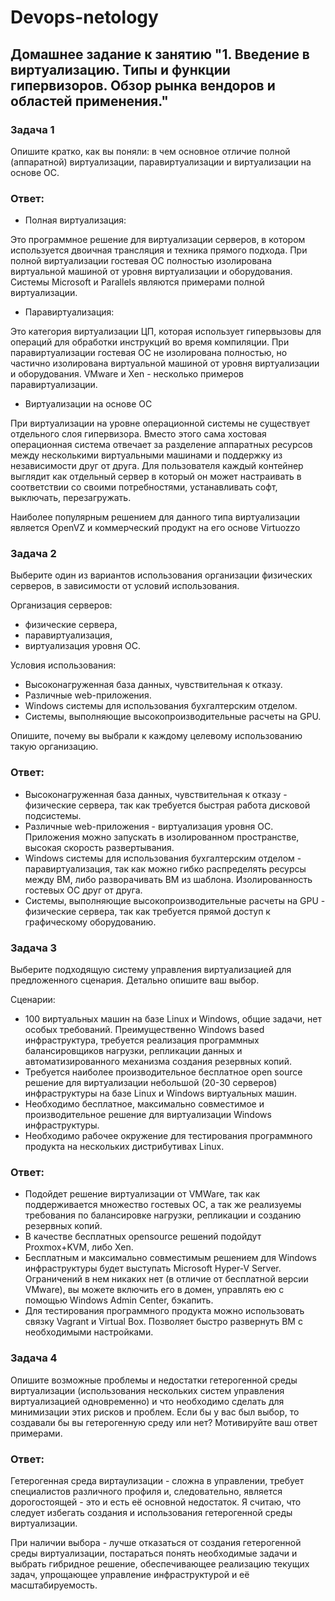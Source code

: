 # Devops-netology

## Домашнее задание к занятию "1. Введение в виртуализацию. Типы и функции гипервизоров. Обзор рынка вендоров и областей применения."

### Задача 1

Опишите кратко, как вы поняли: в чем основное отличие полной (аппаратной) виртуализации, паравиртуализации и виртуализации на основе ОС.

### Ответ:
* Полная виртуализация:

Это программное решение для виртуализации серверов, в котором используется двоичная трансляция и техника прямого подхода. При полной виртуализации гостевая ОС полностью изолирована виртуальной машиной от уровня виртуализации и оборудования. Системы Microsoft и Parallels являются примерами полной виртуализации.

* Паравиртуализация:

Это категория виртуализации ЦП, которая использует гипервызовы для операций для обработки инструкций во время компиляции. При паравиртуализации гостевая ОС не изолирована полностью, но частично изолирована виртуальной машиной от уровня виртуализации и оборудования. VMware и Xen - несколько примеров паравиртуализации.

* Виртуализации на основе ОС

При виртуализации на уровне операционной системы не существует отдельного слоя гипервизора. Вместо этого сама хостовая операционная система отвечает за разделение аппаратных ресурсов между несколькими виртуальными машинами и поддержку из независимости друг от друга. Для пользователя каждый контейнер выглядит как отдельный сервер в который он может настраивать в соответствии со своими потребностями, устанавливать софт, выключать, перезагружать.

Наиболее популярным решением для данного типа виртуализации является OpenVZ и коммерческий продукт на его основе Virtuozzo

### Задача 2

Выберите один из вариантов использования организации физических серверов, в зависимости от условий использования.

Организация серверов:

* физические сервера,
* паравиртуализация,
* виртуализация уровня ОС.

Условия использования:

* Высоконагруженная база данных, чувствительная к отказу.
* Различные web-приложения.
* Windows системы для использования бухгалтерским отделом.
* Системы, выполняющие высокопроизводительные расчеты на GPU.

Опишите, почему вы выбрали к каждому целевому использованию такую организацию.

### Ответ:

* Высоконагруженная база данных, чувствительная к отказу - физические сервера, так как требуется быстрая работа дисковой подсистемы.
* Различные web-приложения - виртуализация уровня ОС. Приложения можно запускать в изолированном пространстве, высокая скорость развертывания.
* Windows системы для использования бухгалтерским отделом - паравиртуализация, так как можно гибко распределять ресурсы между ВМ, либо разворачивать ВМ из шаблона. Изолированность гостевых ОС друг от друга.
* Системы, выполняющие высокопроизводительные расчеты на GPU - физические сервера, так как требуется прямой доступ к графическому оборудованию.

### Задача 3

Выберите подходящую систему управления виртуализацией для предложенного сценария. Детально опишите ваш выбор.

Сценарии:

* 100 виртуальных машин на базе Linux и Windows, общие задачи, нет особых требований. Преимущественно Windows based инфраструктура, требуется реализация программных балансировщиков нагрузки, репликации данных и автоматизированного механизма создания резервных копий.
* Требуется наиболее производительное бесплатное open source решение для виртуализации небольшой (20-30 серверов) инфраструктуры на базе Linux и Windows виртуальных машин.
* Необходимо бесплатное, максимально совместимое и производительное решение для виртуализации Windows инфраструктуры.
* Необходимо рабочее окружение для тестирования программного продукта на нескольких дистрибутивах Linux.

### Ответ:

* Подойдет решение виртуализации от VMWare, так как поддерживается множество гостевых ОС, а так же реализуемы требования по балансировке нагрузки, репликации и созданию резервных копий.
* В качестве бесплатных opensource решений подойдут Proxmox+KVM, либо Xen.
* Бесплатным и максимально совместимым решением для Windows инфраструктуры будет выступать Microsoft Hyper-V Server. Ограничений в нем никаких нет (в отличие от бесплатной версии VMware), вы можете включить его в домен, управлять ею с помощью Windows Admin Center, бэкапить.
* Для тестирования программного продукта можно использовать связку Vagrant и Virtual Box. Позволяет быстро развернуть ВМ с необходимыми настройками.

### Задача 4

Опишите возможные проблемы и недостатки гетерогенной среды виртуализации (использования нескольких систем управления виртуализацией одновременно) и что необходимо сделать для минимизации этих рисков и проблем. Если бы у вас был выбор, то создавали бы вы гетерогенную среду или нет? Мотивируйте ваш ответ примерами.

### Ответ:

Гетерогенная среда виртаулизации - сложна в управлении, требует специалистов различного профиля и, следовательно, является дорогостоящей - это и есть её основной недостаток. Я считаю, что следует избегать создания и использования гетерогенной среды виртуализации.

При наличии выбора - лучше отказаться от создания гетерогенной среды виртуализации, постараться  понять необходимые задачи и выбрать гибридное решение, обеспечивающее реализацию текущих задач, упрощающее управление инфраструктурой и её масштабируемость.
